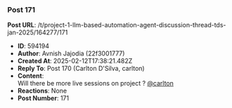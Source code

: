 ### Post 171
**Post URL**: /t/project-1-llm-based-automation-agent-discussion-thread-tds-jan-2025/164277/171
- **ID**: 594194
- **Author**: Avnish Jajodia (22f3001777)
- **Created At**: 2025-02-12T17:38:21.482Z
- **Reply To**: Post 170 (Carlton D'Silva, carlton)
- **Content**:  
  Will there be more live sessions on project ?
<a class="mention" href="/u/carlton">@carlton</a>
- **Reactions**: None
- **Post Number**: 171

